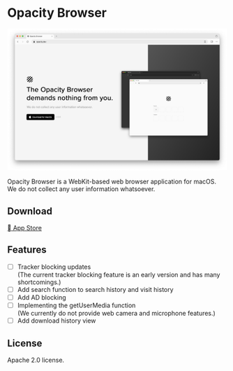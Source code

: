 # Opacity Browser

![screenshot](/Readme/screenshot.png)

Opacity Browser is a WebKit-based web browser application for macOS.  
We do not collect any user information whatsoever.

## Download
[ App Store](https://apps.apple.com/us/app/opacity-web-browser/id6502774960)

## Features
- [ ] Tracker blocking updates  
(The current tracker blocking feature is an early version and has many shortcomings.)  
- [ ] Add search function to search history and visit history  
- [ ] Add AD blocking  
- [ ] Implementing the getUserMedia function  
(We currently do not provide web camera and microphone features.)  
- [ ] Add download history view  

## License
Apache 2.0 license.
